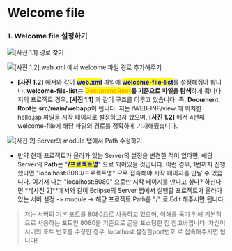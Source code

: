 # Welcome file

### 1. Welcome file 설정하기

![\[사진 1.1\] 경로 찾기](https://img1.daumcdn.net/thumb/R1280x0/?scode=mtistory2\&fname=https%3A%2F%2Fblog.kakaocdn.net%2Fdn%2FuTehy%2Fbtq3GCo409g%2F8zkgCbCAcTvvLtX1XEzJuk%2Fimg.png)

![\[사진 1.2\] web.xml 에서 welcome 파일 경로 추가해주기](https://img1.daumcdn.net/thumb/R1280x0/?scode=mtistory2\&fname=https%3A%2F%2Fblog.kakaocdn.net%2Fdn%2F3e4ON%2Fbtq3EJCpaEn%2FK8WDp449rncNkFjT6kbRkK%2Fimg.png)

* **\[사진 1.2]** 에서와 같이 <mark style="color:blue;">**web.xml**</mark> 파일에 <mark style="color:blue;">**welcome-file-list**</mark>를 설정해줘야 합니다. **welcome-file-list**는 <mark style="color:orange;">**Document Root**</mark>**를 기준으로 파일을 탐색**하게 됩니다. 저의 프로젝트 경우, **\[사진 1.1]** 과 같이 구조를 이루고 있습니다. 즉, **Document Root**는 **src/main/webapp**이 됩니다. 저는 /WEB-INF/view 에 위치한 hello.jsp 파일을 시작 페이지로 설정하고자 했으며, **\[사진 1.2]** 에서 4번째 welcome-file에 해당 파일의 경로를 정확하게 기재해줬습니다.

![\[사진 2\] Server의 module 탭에서 Path 수정하기](https://img1.daumcdn.net/thumb/R1280x0/?scode=mtistory2\&fname=https%3A%2F%2Fblog.kakaocdn.net%2Fdn%2FtbhFZ%2Fbtq3FmAbZcD%2Fei0ujebDPcf6tcfYGoZPsk%2Fimg.png)

* 만약 현재 프로젝트가 올라가 있는 Server의 설정을 변경한 적이 없다면, 해당 Server의 **Path**는 "<mark style="color:blue;">**/프로젝트명**</mark>" 으로 되어있을 것입니다. 이런 경우, 1번까지 진행했다면 "localhost:8080/프로젝트명" 으로 접속해야 시작 페이지를 만날 수 있습니다. 여기서 나는 "localhost:8080" 으로만 시작 페이지를 만나고 싶다? 하신다면 \*\*\[사진 2]\*\*에서와 같이 Eclipse의 Server 탭에서 실행할 프로젝트가 올라가 있는 서버 설정 -> module -> 해당 프로젝트 Path를 "/" 로 Edit 해주시면 됩니다.

> 저는 서버의 기본 포트를 8080으로 사용하고 있으며, 이해를 돕기 위해 기본적으로 사용하는 포트인 8080을 기준으로 글을 포스팅한 점 참고바랍니다. 자신이 서버의 포트 번호를 수정한 경우, localhost:설정한port번호 로 접속해주시면 됩니다!
